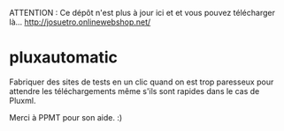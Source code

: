 
ATTENTION : Ce dépôt n'est plus à jour ici et et vous pouvez télécharger là...
 http://josuetro.onlinewebshop.net/

 

# pluxautomatic
Fabriquer des sites de tests en un clic quand on est trop paresseux pour attendre les téléchargements même s'ils sont rapides dans le cas de Pluxml. 

Merci à PPMT pour son aide. :)
